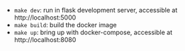 - `make dev`: run in flask development server, accessible at http://localhost:5000
- `make build`: build the docker image
- `make up`: bring up with docker-compose, accessible at http://localhost:8080
